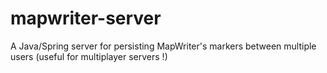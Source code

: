 mapwriter-server
================

A Java/Spring server for persisting MapWriter's markers between multiple users (useful for multiplayer servers !)
